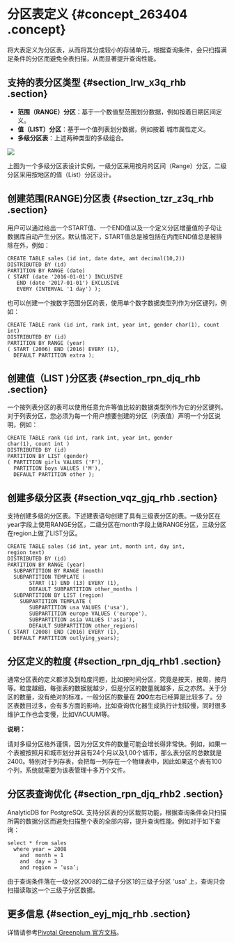 # 分区表定义 {#concept_263404 .concept}

将大表定义为分区表，从而将其分成较小的存储单元，根据查询条件，会只扫描满足条件的分区而避免全表扫描，从而显著提升查询性能。

## 支持的表分区类型 {#section_lrw_x3q_rhb .section}

-   **范围（RANGE）分区**：基于一个数值型范围划分数据，例如按着日期区间定义。
-   **值（LIST）分区**：基于一个值列表划分数据，例如按着 城市属性定义。
-   **多级分区表**：上述两种类型的多级组合。

![](http://static-aliyun-doc.oss-cn-hangzhou.aliyuncs.com/assets/img/217571/156267898851136_zh-CN.jpg)

上图为一个多级分区表设计实例，一级分区采用按月的区间（Range）分区，二级分区采用按地区的值（List）分区设计。

## 创建范围\(RANGE\)分区表 {#section_tzr_z3q_rhb .section}

用户可以通过给出一个START值、一个END值以及一个定义分区增量值的子句让数据库自动产生分区。默认情况下，START值总是被包括在内而END值总是被排除在外，例如：

``` {#codeblock_ecn_lg7_sjr}
CREATE TABLE sales (id int, date date, amt decimal(10,2))
DISTRIBUTED BY (id)
PARTITION BY RANGE (date)
( START (date '2016-01-01') INCLUSIVE
   END (date '2017-01-01') EXCLUSIVE
   EVERY (INTERVAL '1 day') );
```

也可以创建一个按数字范围分区的表，使用单个数字数据类型列作为分区键列，例如：

``` {#codeblock_v7f_l0b_fmh}
CREATE TABLE rank (id int, rank int, year int, gender char(1), count int)
DISTRIBUTED BY (id)
PARTITION BY RANGE (year)
( START (2006) END (2016) EVERY (1), 
  DEFAULT PARTITION extra ); 
```

## 创建值（LIST \)分区表 {#section_rpn_djq_rhb .section}

一个按列表分区的表可以使用任意允许等值比较的数据类型列作为它的分区键列。对于列表分区，您必须为每一个用户想要创建的分区（列表值）声明一个分区说明，例如：

``` {#codeblock_xwc_vxu_aq3}
CREATE TABLE rank (id int, rank int, year int, gender 
char(1), count int ) 
DISTRIBUTED BY (id)
PARTITION BY LIST (gender)
( PARTITION girls VALUES ('F'), 
  PARTITION boys VALUES ('M'), 
  DEFAULT PARTITION other );
```

## 创建多级分区表 {#section_vqz_gjq_rhb .section}

支持创建多级的分区表。下述建表语句创建了具有三级表分区的表。一级分区在year字段上使用RANGE分区，二级分区在month字段上做RANGE分区，三级分区在region上做了LIST分区。

``` {#codeblock_s8s_qsl_ulj}
CREATE TABLE sales (id int, year int, month int, day int, 
region text)
DISTRIBUTED BY (id)
PARTITION BY RANGE (year)            
  SUBPARTITION BY RANGE (month)     
  SUBPARTITION TEMPLATE (
       START (1) END (13) EVERY (1), 
       DEFAULT SUBPARTITION other_months )
  SUBPARTITION BY LIST (region)    
    SUBPARTITION TEMPLATE (
       SUBPARTITION usa VALUES ('usa'),
       SUBPARTITION europe VALUES ('europe'),
       SUBPARTITION asia VALUES ('asia'),
       DEFAULT SUBPARTITION other_regions)
( START (2008) END (2016) EVERY (1),
  DEFAULT PARTITION outlying_years);
```

## 分区定义的粒度 {#section_rpn_djq_rhb1 .section}

通常分区表的定义都涉及到粒度问题，比如按时间分区，究竟是按天，按周，按月等。粒度越细，每张表的数据就越少，但是分区的数量就越多，反之亦然。关于分区的数量，没有绝对的标准，一般分区的数量在 **200**左右已经算是比较多了。分区表数目过多，会有多方面的影响，比如查询优化器生成执行计划较慢，同时很多维护工作也会变慢，比如VACUUM等。

**说明：** 

请对多级分区格外谨慎，因为分区文件的数量可能会增长得非常快。例如，如果一个表被按照月和城市划分并且有24个月以及1,00个城市，那么表分区的总数就是2400。特别对于列存表，会把每一列存在一个物理表中，因此如果这个表有100个列，系统就需要为该表管理十多万个文件。

## 分区表查询优化 {#section_rpn_djq_rhb2 .section}

AnalyticDB for PostgreSQL 支持分区表的分区裁剪功能，根据查询条件会只扫描所需的数据分区而避免扫描整个表的全部内容，提升查询性能。例如对于如下查询：

``` {#codeblock_5a1_3yv_8wv}
select * from sales 
  where year = 2008 
    and  month = 1 
    and  day = 3 
    and region = ‘usa’;
```

由于查询条件落在一级分区2008的二级子分区1的三级子分区 'usa' 上，查询只会扫描读取这一个三级子分区数据。

## 更多信息 {#section_eyj_mjq_rhb .section}

详情请参考[Pivotal Greenplum 官方文档](http://gpdb.docs.pivotal.io/4380/ref_guide/sql_commands/CREATE_TABLE.html)。

